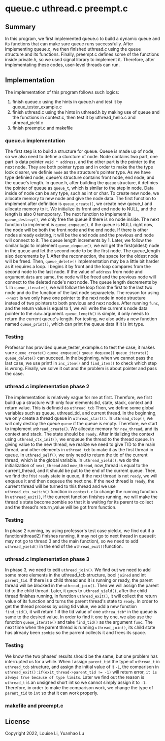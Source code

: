 # queue.c uthread.c preempt.c

## Summary

In this program, we first implemented queue.c to build a dynamic queue and its
functions that can make sure queue runs successfully. After implementing
queue.c, we then finished uthread.c using the queue structure and its functions.
Finally, preempt.c defines some of the functions inside private.h, so we used
signal library to implement it. Therefore, after implementating these codes,
user-level threads can run. 

## Implementation

The implementation of this program follows such logics:

1. finish queue.c using the hints in queue.h and test it by queue_tester_example.c 
2. finish uthread.c using the hints in uthread.h by making use of queue and the
functions in context.c, then test it by uthread_hello.c and uthread_yield.c
3. finish preempt.c and makefile

### queue.c implementation

The first step is to build a structure for queue. Queue is made up of node, so
we also need to define a sturcture of node. Node contains two part, one part
is data pointer `void * address`, and the other part is the pointer to the
next node. They are both pointer types and in order to make the the type look
clearer, we definie `node` as the structure's pointer type. As we have type
definied node, queue's structure contains front node, end node, and the queue's length. In queue.h, after building the `queue` structure, it definies the pointer of queue as `queue_t`, which is similar to the step in node.
Data inside of node can be any type, such as int or char. To create new node,
we allocate memory to new node and give the node data. 
The first function to implement after definition is `queue_create()`, we
create new queue_t and allocate memory to it. We initialize its front and end
node to NULL, and the length is also 0 temoporary. The next function to
implement is `queue_destroy()`, we only free the queue if there is no node inside. 
The next function to implement is `queue_enqueue()`, if the queue is NULL
right now, the node will be both the front node and the end node. If there is
other nodes already existing, it will be the end node and the previous end
node will connect to it. The queue length increments by 1.
Later, we follow the similar logic to implement `queue_dequeue()`, we will get
the first(oldest) node in the queue and let the second node to be the first
node. The queue_length also decrements by 1. After the reconnection, the space
for the oldest node will be freed. 
Then, `queue_delete()` implementation may be a little bit harder as it
requires a loop. I begins it by front and the loop compares from the second
node to the last node. If the value of `address` from node and argument `data`
are same, the node will be freed and the previous node will connect to the
deleted node's next node. The queue length decrements by 1.
In `queue_iterate()`, we will follow the loop from the first to the last two
node and do the function of the last node separaetely. The reason for using
`->next` is we only have one pointer to the next node in node structure
instead of two pointers to both previous and next nodes. After running `func`,
and the return value is equal to 1, we will write the current's node data
pointer to the `data` argument. 
`queue_length()` is simple, it only needs to return the current queue's
length.
For testing, we also adds a new function named `queue_print()`, which can
print the queue data if it is int type.

### Testing
Professor has provided queue_tester_example.c to test the case, it makes sure
`queue_create()` `queue_enqueue()` `queue_dequeue()` `queue_iterate()`
`queue_delete()` can succeed. In the beginning, when we cannot pass the last
case, we use printf in `inc_item()` and `find_item()` to check which step is
wrong. Finally, we solve it out and the problem is about pointer and pass the
case.

### uthread.c implementation phase 2

The implementation is relatively vague for me at first. Therefore, we first
build up a structure with only four elements:tid, state, stack, context and
return value. This is defineid as `uthread_tcb` Then, we define some global 
variables such as queue, uthread_tid, and current thread. In the beginning,
we only create a thread queue in `uthread_start()`. In `uthread_stop()`, we
will  only destroy the queue `queue` if the queue is empty. Therefore, we
start to implement `uthread_create()`. We allocate memory for `new_thread`,
and its context and stack. The state should be `ready`.
After initializing the context using `uthread_ctx_init()`, we enqueue the
thread to the thread queue. In giving value to the new thread, we realize we
need to give TID to the main thread, and other elements in `uthread_tcb` to
make it as the first thread in queue. 
In `uthread_self()`, we only need to return the tid of the current thread,
which is the global variable. In `uthread_yield()`, we do the
initialization of `next_thread` and `now_thread`, now_thread is equal to the
current_thread, and it should be put to the end of the current queue. Then,
we find the frist `ready` state in queue, if the next thread is not `ready`,
we will enqueue it and then dequeue the next one. If the next thread is
`ready`, the current thread will be turned to this thread and we use
`uthread_ctx_switch()` function in `context.c` to change the running function.
In `uthread_exit()`, if the current function finishes running, we will make
the thread's state become zombie so that it is waiting for its parent to collect and the thread's return_value will be got from function.

### Testing
In phase 2 running, by using professor's test case yield.c, we find out if a
function(thread2) finishes running, it may not go to next thread in queue(it
may not go to thread 3 and the main function), so we need to add
`uthread_yield()` in the end of the `uthread_exit()`function. 

### uthread.c implementation phase 3
In phase 3, we need to edit `uthread_join()`. We find out we need to add some
more elements in the uthread_tcb structure, bool `joined` and int
`parent_tid`. If there is a child thread and it is running or ready, the
parent thread will be blocked in the `uthread_join()`. Then we will assign
the parent tid to the child thread. Later, it goes to `uthread_yield()`,
after the child thread finishes running, in function `uthread_exit()`,  it
will collect the return value of its function and turns the parent thread's
state to `ready`. In order to get the thread process by using tid value, we
add a new function `find_tid()`, it will return 1 if the tid value of one
`uthrea_tcb*` in the queue is same to the desired value. In order to find it
one by one, we also use the function `queue_iterate()` and take `find_tid()`
as the argument `func`. The next time when the parent thread is running
`uthread_join()`, its child state has already been `zombie` so the parrent
collects it and frees its space.

### Testing
We know the two phases' results should be the same, but one problem has
interrupted us for a while. When I assign `parent_tid` the type of
`uthread_t` in `uthread_tcb` structure, and assign the initial value of it
`-1`, the comparison in `uthread_exit()` :`if(exit_thread->parent_tid != -1)`
will return error, `it is always true because of type limits`. Later we find
out the reason is `uthread_t` is an unsigned short int so we cannot simply
assign it to `-1`. Therefore, in order to make the comparison work, we change
the type of `parent_tid` to `int` so that it can work properly.

### makefile and preempt.c


## License

Copyright 2022, Louise Li, Yuanhao Lu
